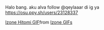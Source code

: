 Halo bang.
aku alva
follow @qeylaaar di ig ya 
https://osu.ppy.sh/users/23128337

<div class="tenor-gif-embed" data-postid="16717214" data-share-method="host" data-aspect-ratio="1.50235" data-width="100%"><a href="https://tenor.com/view/izone-hitomi-hitomi-honda-lead-dancer-vocalist-gif-16717214">Izone Hitomi GIF</a>from <a href="https://tenor.com/search/izone-gifs">Izone GIFs</a></div> <script type="text/javascript" async src="https://tenor.com/embed.js"></script>
